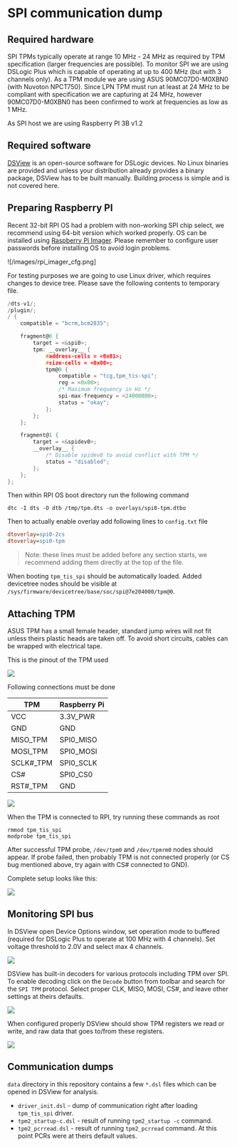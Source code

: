 # SPI communication dump

## Required hardware

SPI TPMs typically operate at range 10 MHz - 24 MHz as required by TPM
specification (larger frequencies are possible). To monitor SPI we are using
DSLogic Plus which is capable of operating at up to 400 MHz (but with 3 channels
only). As a TPM module we are using ASUS 90MC07D0-M0XBN0 (with Nuvoton NPCT750).
Since LPN TPM must run at least at 24 MHz to be compliant with specification we
are capturing at 24 MHz, however 90MC07D0-M0XBN0 has been confirmed to work at
frequencies as low as 1 MHz.

As SPI host we are using Raspberry PI 3B v1.2

## Required software

[DSView](https://github.com/DreamSourceLab/DSView) is an open-source software
for DSLogic devices. No Linux binaries are provided and unless your distribution
already provides a binary package, DSView has to be built manually. Building
process is simple and is not covered here.

## Preparing Raspberry PI

Recent 32-bit RPI OS had a problem with non-working SPI chip select, we
recommend using 64-bit version which worked properly. OS can be installed using
[Raspberry Pi Imager](https://www.raspberrypi.com/software/). Please remember to
configure user passwords before installing OS to avoid login problems.

![/images/rpi_imager_cfg.png]

For testing purposes we are going to use Linux driver, which requires changes to
device tree. Please save the following contents to temporary file.

```c
/dts-v1/;
/plugin/;
/ {
	compatible = "bcrm,bcm2835";

	fragment@0 {
		target = <&spi0>;
		tpm: __overlay__ {
			#address-cells = <0x01>;
			#size-cells = <0x00>;
			tpm@0 {
				compatible = "tcg,tpm_tis-spi";
				reg = <0x00>;
				/* Maximum frequency in Hz */
				spi-max-frequency = <24000000>;
				status = "okay";
			};
		};
	};

	fragment@1 {
		target = <&spidev0>;
		__overlay__ {
			/* Disable spidev0 to avoid conflict with TPM */
			status = "disabled";
		};
	};
};
```

Then within RPI OS boot directory run the following command

```shell
dtc -I dts -O dtb /tmp/tpm.dts -o overlays/spi0-tpm.dtbo
```

Then to actually enable overlay add following lines to `config.txt` file

```ini
dtoverlay=spi0-2cs
dtoverlay=spi0-tpm
```

> Note: these lines must be added before any section starts, we recommend adding
> them directly at the top of the file.

When booting `tpm_tis_spi` should be automatically loaded. Added devicetree
nodes should be visible at
`/sys/firmware/devicetree/base/soc/spi@7e204000/tpm@0`.

## Attaching TPM

ASUS TPM has a small female header, standard jump wires will not fit unless
theirs plastic heads are taken off. To avoid short circuits, cables can be
wrapped with electrical tape.

This is the pinout of the TPM used

![](/images/asus_tpm_pinout.png)

Following connections must be done

| TPM       | Raspberry Pi |
| --------- | ------------ |
| VCC       | 3.3V_PWR     |
| GND       | GND          |
| MISO_TPM  | SPI0_MISO    |
| MOSI_TPM  | SPI0_MOSI    |
| SCLK#_TPM | SPI0_SCLK    |
| CS#       | SPI0_CS0     |
| RST#_TPM  | GND          |

![](/images/rp2_pinout.png)

When the TPM is connected to RPI, try running these commands as root

```shell
rmmod tpm_tis_spi
modprobe tpm_tis_spi
```

After successful TPM probe, `/dev/tpm0` and `/dev/tpmrm0` nodes should appear.
If probe failed, then probably TPM is not connected properly (or CS bug
mentioned above, try again with CS# connected to GND).

Complete setup looks like this:

![](/images/tpm_rpi_dslogic_connection.jpg)

## Monitoring SPI bus

In DSView open Device Options window, set operation mode to buffered (required
for DSLogic Plus to operate at 100 MHz with 4 channels). Set voltage threshold
to 2.0V and select max 4 channels.

![](/images/dsview_cfg.png)

DSView has built-in decoders for various protocols including TPM over SPI. To
enable decoding click on the `Decode` button from toolbar and search for the
`SPI TPM` protocol. Select proper CLK, MISO, MOSI, CS#, and leave other settings
at theirs defaults.

![](/images/dsview_proto_cfg.png)

When configured properly DSView should show TPM registers we read or write, and
raw data that goes to/from these registers.

![](/images/dsview_trace_tpm_init.png)

## Communication dumps

`data` directory in this repository contains a few `*.dsl` files which can be
opened in DSView for analysis.

- `driver_init.dsl` - dump of communication right after loading `tpm_tis_spi`
  driver.
- `tpm2_startup-c.dsl` - result of running `tpm2_startup -c` command.
- `tpm2_pcrread.dsl` - result of running `tpm2_pcrread` command. At this point
  PCRs were at theirs default values.
